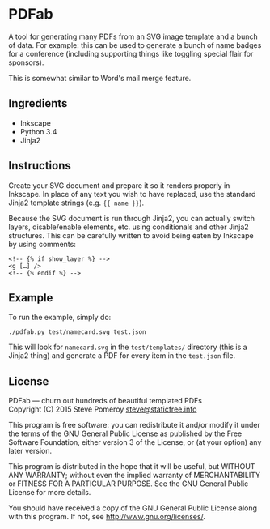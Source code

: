 PDFab
=====

A tool for generating many PDFs from an SVG image template and a bunch of data.
For example: this can be used to generate a bunch of name badges for a
conference (including supporting things like toggling special flair for
sponsors).

This is somewhat similar to Word's mail merge feature.

Ingredients
-----------

* Inkscape
* Python 3.4
* Jinja2

Instructions
------------

Create your SVG document and prepare it so it renders properly in Inkscape. In
place of any text you wish to have replaced, use the standard Jinja2 template
strings (e.g. `{{ name }}`).

Because the SVG document is run through Jinja2, you can actually switch layers,
disable/enable elements, etc. using conditionals and other Jinja2 structures.
This can be carefully written to avoid being eaten by Inkscape by using comments:

    <!-- {% if show_layer %} -->
    <g […] />
    <!-- {% endif %} -->

Example
-------

To run the example, simply do:

    ./pdfab.py test/namecard.svg test.json

This will look for `namecard.svg` in the `test/templates/` directory (this is a
Jinja2 thing) and generate a PDF for every item in the `test.json` file.

License
-------

PDFab — churn out hundreds of beautiful templated PDFs  
Copyright (C) 2015  Steve Pomeroy <steve@staticfree.info>

This program is free software: you can redistribute it and/or modify
it under the terms of the GNU General Public License as published by
the Free Software Foundation, either version 3 of the License, or
(at your option) any later version.

This program is distributed in the hope that it will be useful,
but WITHOUT ANY WARRANTY; without even the implied warranty of
MERCHANTABILITY or FITNESS FOR A PARTICULAR PURPOSE.  See the
GNU General Public License for more details.

You should have received a copy of the GNU General Public License
along with this program.  If not, see <http://www.gnu.org/licenses/>.
